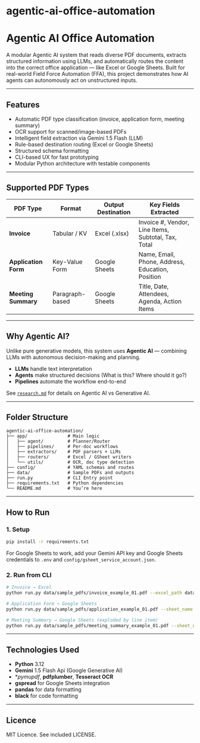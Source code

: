 # agentic-ai-office-automation

# Agentic AI Office Automation

A modular Agentic AI system that reads diverse PDF documents, extracts structured information using LLMs, and automatically routes the content into the correct office application — like Excel or Google Sheets. Built for real-world Field Force Automation (FFA), this project demonstrates how AI agents can autonomously act on unstructured inputs.

---

## Features

- Automatic PDF type classification (invoice, application form, meeting summary)
- OCR support for scanned/image-based PDFs
- Intelligent field extraction via Gemini 1.5 Flash (LLM)
- Rule-based destination routing (Excel or Google Sheets)
- Structured schema formatting
- CLI-based UX for fast prototyping
- Modular Python architecture with testable components

---

## Supported PDF Types

| PDF Type            | Format           | Output Destination | Key Fields Extracted                                 |
|---------------------|------------------|---------------------|------------------------------------------------------|
| **Invoice**         | Tabular / KV     | Excel (.xlsx)       | Invoice #, Vendor, Line Items, Subtotal, Tax, Total |
| **Application Form**| Key-Value Form   | Google Sheets       | Name, Email, Phone, Address, Education, Position     |
| **Meeting Summary** | Paragraph-based  | Google Sheets       | Title, Date, Attendees, Agenda, Action Items         |

---

## Why Agentic AI?

Unlike pure generative models, this system uses **Agentic AI** — combining LLMs with autonomous decision-making and planning.

- **LLMs** handle text interpretation
- **Agents** make structured decisions (What is this? Where should it go?)
- **Pipelines** automate the workflow end-to-end

See [`research.md`](./research.md) for details on Agentic AI vs Generative AI.

---

## Folder Structure
```
agentic-ai-office-automation/
├── app/               # Main logic
│   ├── agent/         # Planner/Router
│   ├── pipelines/     # Per-doc workflows
│   ├── extractors/    # PDF parsers + LLMs
│   ├── routers/       # Excel / GSheet writers
│   └── utils/         # OCR, doc type detection
├── config/            # YAML schemas and routes
├── data/              # Sample PDFs and outputs
├── run.py             # CLI Entry point
├── requirements.txt   # Python dependencies
└── README.md          # You’re here
```

---

## How to Run

### 1. Setup

```bash
pip install -r requirements.txt
```
For Google Sheets to work, add your Gemini API key and Google Sheets credentials to `.env` and `config/gsheet_service_account.json`.

### 2. Run from CLI

```bash
# Invoice → Excel
python run.py data/sample_pdfs/invoice_example_01.pdf --excel_path data/sample_outputs/invoice.xlsx

# Application Form → Google Sheets
python run.py data/sample_pdfs/application_example_01.pdf --sheet_name Application

# Meeting Summary → Google Sheets (exploded by line item)
python run.py data/sample_pdfs/meeting_summary_example_01.pdf --sheet_name Meeting_Summary
```

---

## Technologies Used

- **Python** 3.12
- **Gemini** 1.5 Flash Api (Google Generative AI)
- **pymupdf*, **pdfplumber**, **Tesseract OCR**
- **gspread** for Google Sheets integration
- **pandas** for data formatting
- **black** for code formatting

---

## Licence

MIT Licence. See included LICENSE.